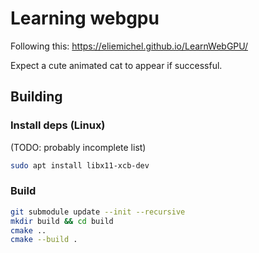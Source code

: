 # Learning webgpu

Following this: https://eliemichel.github.io/LearnWebGPU/

Expect a cute animated cat to appear if successful.

## Building

### Install deps (Linux)

(TODO: probably incomplete list)

```sh
sudo apt install libx11-xcb-dev
```

### Build

```sh
git submodule update --init --recursive
mkdir build && cd build
cmake ..
cmake --build .
```
